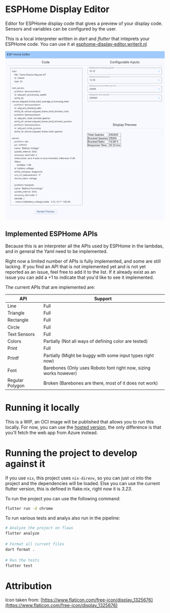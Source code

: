 # ESPHome Display Editor
Editor for ESPHome display code that gives a preview of your display code.
Sensors and variables can be configured by the user.

This is a local interpreter written in _dart_ and _flutter_ that inteprets
your ESPHome code. You can use it at [esphome-display-editor.writerit.nl](esphome-display-editor.writerit.nl)

![Example image of the ESPHome Display Editor](./doc/assets/example.png)


## Implemented ESPHome APIs

Because this is an interpreter all the APIs used by ESPHome in the lambdas, and
in general the Yaml need to be implemented.

Right now a limited number of APIs is fully implemented, and some are still lacking.
If you find an API that is not implemented yet and is not yet reported as an issue,
feel free to add it to the list. If it already exist as an issue you can add a +1 to 
indicate that you'd like to see it implemented.

The current APIs that are implemented are:

|API|Support|
|---|---|
|Line|Full|
|Triangle|Full  |
|Rectangle|Full   |
|Circle|Full|
|Text Sensors|Full|
|Colors|Partially (Not all ways of defining color are tested)|
|Print| Full|
|Printf| Partially (Might be buggy with some input types right now)|
|Font| Barebones (Only uses Roboto font right now, sizing works however)|
|Regular Polygon| Broken (Barebones are there, most of it does not work)|

# Running it locally

This is a WIP, an OCI image will be published that allows you to run this locally.
For now, you can use the [hosted version](esphome-display-editor.writerit.nl), the only difference is that you'll fetch
the web app from Azure instead.

# Running the project to develop against it

If you use `nix`, this project uses `nix-direnv`, so you can just `cd` into the project
and the dependencies will be loaded. Else you can use the current flutter version,
this is defined in flake.nix, right now it is *3.23*.

To run the project you can use the following command:

```bash
flutter run -d chrome
```

To run various tests and analys also run in the pipeline:

```bash
# Analyze the project on flaws
flutter analyze

# Format all current files
dart format .

# Run the tests
flutter test
```


# Attribution

Icon taken from: [https://www.flaticon.com/free-icon/display_1325676](https://www.flaticon.com/free-icon/display_1325676)
